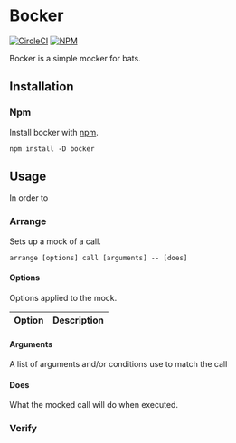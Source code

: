 # Bocker

[![CircleCI](https://img.shields.io/circleci/build/github/Transpiria/bocker/master)](https://app.circleci.com/pipelines/github/Transpiria/bocker)
[![NPM](https://img.shields.io/npm/v/bocker)](https://www.npmjs.com/package/bocker)

Bocker is a simple mocker for bats.

## Installation

### Npm

Install bocker with [npm](https://www.npmjs.com).

```shell
npm install -D bocker
```

## Usage

In order to 

### Arrange

Sets up a mock of a call.

```shell
arrange [options] call [arguments] -- [does]
```

#### Options

Options applied to the mock.

|Option|Description|
|---|---|

#### Arguments

A list of arguments and/or conditions use to match the call

#### Does

What the mocked call will do when executed.

### Verify
